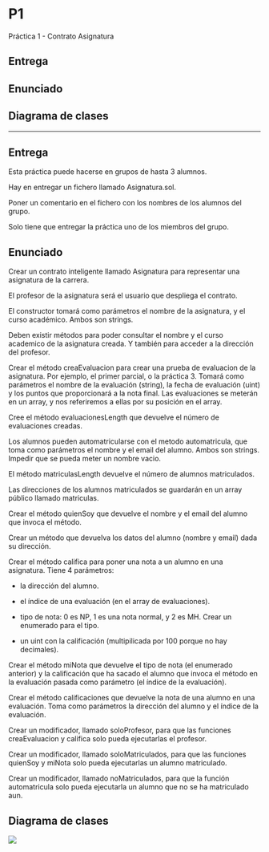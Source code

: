 # P1

Práctica 1 - Contrato Asignatura

## Entrega

## Enunciado

## Diagrama de clases

------------

## Entrega

Esta práctica puede hacerse en grupos de hasta 3 alumnos.

Hay en entregar un fichero llamado Asignatura.sol.

Poner un comentario en el fichero con los nombres de los alumnos del grupo.

Solo tiene que entregar la práctica uno de los miembros del grupo.

## Enunciado
Crear un contrato inteligente llamado Asignatura para representar una asignatura de la carrera.

El profesor de la asignatura será el usuario que despliega el contrato.

El constructor tomará como parámetros el nombre de la asignatura, y el curso académico. Ambos son strings.

Deben existir métodos para poder consultar el nombre y el curso academico de la asignatura creada. Y también para acceder a la dirección del profesor.

Crear el método creaEvaluacion para crear una prueba de evaluacion de la asignatura. Por ejemplo, el primer parcial, o la práctica 3. Tomará como parámetros el nombre de la evaluación (string), la fecha de evaluación (uint) y los puntos que proporcionará a la nota final. Las evaluaciones se meterán en un array, y nos referiremos a ellas por su posición en el array.

Cree el método evaluacionesLength que devuelve el número de evaluaciones creadas.

Los alumnos pueden automatricularse con el metodo automatricula, que toma como parámetros el nombre y el email del alumno. Ambos son strings. Impedir que se pueda meter un nombre vacio.

El método matriculasLength devuelve el número de alumnos matriculados.

Las direcciones de los alumnos matriculados se guardarán en un array público llamado matriculas.

Crear el método quienSoy que devuelve el nombre y el email del alumno que invoca el método.

Crear un método que devuelva los datos del alumno (nombre y email) dada su dirección.

Crear el método califica para poner una nota a un alumno en una asignatura. Tiene 4 parámetros:

  - la dirección del alumno.

  - el índice de una evaluación (en el array de evaluaciones).

  - tipo de nota: 0 es NP, 1 es una nota normal, y 2 es MH. Crear un enumerado para el tipo.

  - un uint con la calificación (multipilicada por 100 porque no hay decimales).

Crear el método miNota que devuelve el tipo de nota (el enumerado anterior) y la calificación que ha sacado el alumno que invoca el método en la evaluación pasada como parámetro (el índice de la evaluación).

Crear el método calificaciones que devuelve la nota de una alumno en una evaluación. Toma como parámetros la dirección del alumno y el índice de la evaluación.

Crear un modificador, llamado soloProfesor, para que las funciones creaEvaluacion y califica solo pueda ejecutarlas el profesor.

Crear un modificador, llamado soloMatriculados, para que las funciones quienSoy y miNota solo pueda ejecutarlas un alumno matriculado.

Crear un modificador, llamado noMatriculados, para que la función automatricula solo pueda ejecutarla un alumno que no se ha matriculado aun.

## Diagrama de clases

<img src="http://yuml.me/diagram/scruffy/class/[User|#counter;+Forename;+Surname;+HashedPassword;-Salt|+Login(user,pass);+Logout();+Register()]" >
